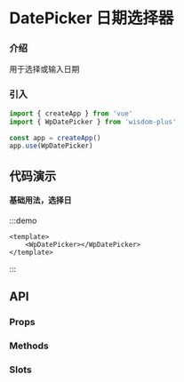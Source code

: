 # DatePicker 日期选择器

### 介绍

用于选择或输入日期

### 引入

```js
import { createApp } from 'vue'
import { WpDatePicker } from 'wisdom-plus'

const app = createApp()
app.use(WpDatePicker)
```

## 代码演示

#### 基础用法，选择日

:::demo
```vue
<template>
    <WpDatePicker></WpDatePicker>
</template>
```
:::

## API

### Props

### Methods

### Slots
